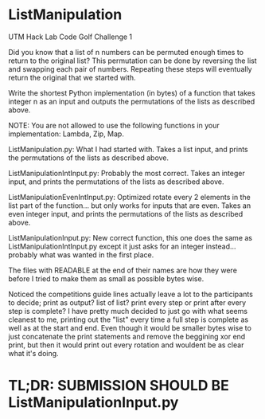 # ListManipulation
UTM Hack Lab Code Golf Challenge 1

Did you know that a list of n numbers can be permuted enough times to return to the original list? This permutation can be done by reversing the list and swapping each pair of numbers. Repeating these steps will eventually return the original that we started with. 

Write the shortest Python implementation (in bytes) of a function that takes integer n as an input and outputs the permutations of the lists as described above. 

NOTE: You are not allowed to use the following functions in your implementation: Lambda, Zip, Map.

ListManipulation.py: What I had started with. Takes a list input, and prints the permutations of the lists as described above.

ListManipulationIntInput.py: Probably the most correct. Takes an integer input, and prints the permutations of the lists as described above.

ListManipulationEvenIntInput.py: Optimized rotate every 2 elements in the list part of the function... but only works for inputs that are even. Takes an even integer input, and prints the permutations of the lists as described above.

ListManipulationInput.py: New correct function, this one does the same as ListManipulationIntInput.py except it just asks for an integer instead... probably what was wanted in the first place.

The files with READABLE at the end of their names are how they were before I tried to make them as small as possible bytes wise.

Noticed the competitions guide lines actually leave a lot to the participants to decide; print as output? list of list? print every step or print after every step is complete? I have pretty much decided to just go with what seems cleanest to me, printing out the "list" every time a full step is complete as well as at the start and end. Even though it would be smaller bytes wise to just concatenate the print statements and remove the beggining xor end print, but then it would print out every rotation and wouldent be as clear what it's doing.

# TL;DR: SUBMISSION SHOULD BE ListManipulationInput.py